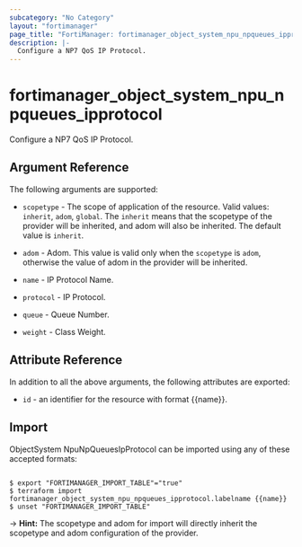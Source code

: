 ```yaml
---
subcategory: "No Category"
layout: "fortimanager"
page_title: "FortiManager: fortimanager_object_system_npu_npqueues_ipprotocol"
description: |-
  Configure a NP7 QoS IP Protocol.
---
```


# fortimanager_object_system_npu_npqueues_ipprotocol
Configure a NP7 QoS IP Protocol.

## Argument Reference


The following arguments are supported:

* `scopetype` - The scope of application of the resource. Valid values: `inherit`, `adom`, `global`. The `inherit` means that the scopetype of the provider will be inherited, and adom will also be inherited. The default value is `inherit`.
* `adom` - Adom. This value is valid only when the `scopetype` is `adom`, otherwise the value of adom in the provider will be inherited.

* `name` - IP Protocol Name.
* `protocol` - IP Protocol.
* `queue` - Queue Number.
* `weight` - Class Weight.


## Attribute Reference

In addition to all the above arguments, the following attributes are exported:
* `id` - an identifier for the resource with format {{name}}.

## Import

ObjectSystem NpuNpQueuesIpProtocol can be imported using any of these accepted formats:
```

$ export "FORTIMANAGER_IMPORT_TABLE"="true"
$ terraform import fortimanager_object_system_npu_npqueues_ipprotocol.labelname {{name}}
$ unset "FORTIMANAGER_IMPORT_TABLE"
```
-> **Hint:** The scopetype and adom for import will directly inherit the scopetype and adom configuration of the provider.
